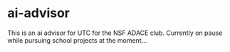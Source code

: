 # ai-advisor
This is an ai advisor for UTC for the NSF ADACE club. Currently on pause while pursuing school projects at the moment...
